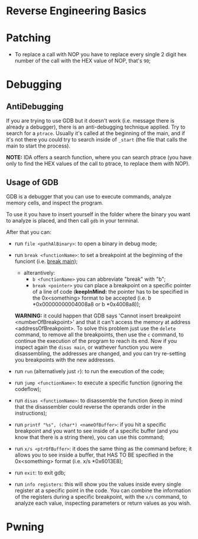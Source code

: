 # Reverse Engineering Basics
# Patching
- To replace a call with NOP you have to replace every single 2 digit hex number of the call with the HEX value of NOP, that's `90`; 
# Debugging
## AntiDebugging
If you are trying to use GDB but it doesn't work (i.e. message there is already a debugger), there is an anti-debugging technique applied.
Try to search for a `ptrace`. Usually it's called at the beginning of the main, and if it's not there you could try to search inside of `_start` (the file that calls the main to start the process).

**NOTE:** IDA offers a search function, where you can search ptrace (you have only to find the HEX values of the call to ptrace, to replace them with NOP).

## Usage of GDB
GDB is a debugger that you can use to execute commands, analyze memory cells, and inspect the program.

To use it you have to insert yourself in the folder where the binary you want to analyze is placed, and then call `gdb` in your terminal.

After that you can:
- run `file <pathAlBinary>`: to open a binary in debug mode;
- run `break <functionName>`: to set a breakpoint at the beginning of the funciont (i.e. <u>break main</u>);
    - alterantively:
      - `b <functionName>` you can abbreviate "break" with "b";
      - `break <pointer>` you can place a breakpoint on a specific pointer of a line of code (**keepInMind:** the pointer has to be specified in the 0x\<something> format to be accepted (i.e. b *0x00000000004008a8 or b *0x4008a8));

    **WARNING:** it could happen that GDB says 'Cannot insert breakpoint \<numberOfBreakpoint>' and that it can't access the memory at address \<addressOfBreakpoint>. To solve this problem just use the `delete` command, to remove all the breakpoints, then use the `c` command, to continue the execution of the program to reach its end. Now if you inspect again the `disas main`, or wathever function you were disassembling, the addresses are changed, and you can try re-setting you breakpoints with the new addresses.
- run `run` (alternatively just `r`): to run the execution of the code;
- run `jump <functionName>`: to execute a specific function (ignoring the codeflow);
- run `disas <functionName>`: to disassemble the function (keep in mind that the disassembler could reverse the operands order in the instructions);
- run `printf "%s", (char*) <nameOfBuffer>`: if you hit a specific breakpoint and you want to see inside of a specific buffer (and you know that there is a string there), you can use this command;
- run `x/s <ptrOfBuffer>`: it does the same thing as the command before; it allows you to see inside a buffer, that HAS TO BE specified in the 0x\<something> format (i.e. x/s *0x6013E8);
- run `exit`: to exit gdb;
- run `info registers`: this will show you the values inside every single register at a specific point in the code. You can combine the information of the registers during a specific breakpoint, with the `x/s` command, to analyze each value, inspecting parameters or return values as you wish.
# Pwning